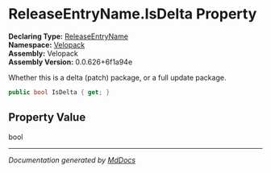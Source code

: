 ﻿<!--  
  <auto-generated>   
    The contents of this file were generated by a tool.  
    Changes to this file may be list if the file is regenerated  
  </auto-generated>   
-->

# ReleaseEntryName.IsDelta Property

**Declaring Type:** [ReleaseEntryName](../index.md)  
**Namespace:** [Velopack](../../index.md)  
**Assembly:** Velopack  
**Assembly Version:** 0.0.626+6f1a94e

 Whether this is a delta (patch) package, or a full update package. 

```csharp
public bool IsDelta { get; }
```

## Property Value

bool

___

*Documentation generated by [MdDocs](https://github.com/ap0llo/mddocs)*
